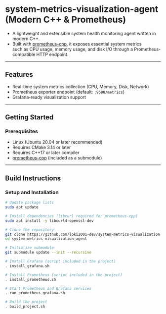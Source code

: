 # system-metrics-visualization-agent (Modern C++ & Prometheus)
- A lightweight and extensible system health monitoring agent written in modern C++.
- Built with [prometheus-cpp](https://github.com/jupp0r/prometheus-cpp), it exposes essential system metrics  
  such as CPU usage, memory usage, and disk I/O through a Prometheus-compatible HTTP endpoint.

---

## Features
- Real-time system metrics collection (CPU, Memory, Disk, Network)
- Prometheus exporter endpoint (default: `:9500/metrics`)
- Grafana-ready visualization support

---

## Getting Started
### Prerequisites
- Linux (Ubuntu 20.04 or later recommended)
- Requires CMake 3.14 or later
- Requires C++17 or later compiler
- [prometheus-cpp](https://github.com/jupp0r/prometheus-cpp) (included as a submodule)

---

## Build Instructions
### Setup and Installation
```bash
# Update package lists
sudo apt update

# Install dependencies (libcurl required for prometheus-cpp)
sudo apt install -y libcurl4-openssl-dev

# Clone the repository
git clone https://github.com/loki2001-dev/system-metrics-visualization-agent.git
cd system-metrics-visualization-agent

# Initialize submodule
git submodule update --init --recursive

# Install Grafana (script included in the project)
. install_grafana.sh

# Install Prometheus (script included in the project)
. install_prometheus.sh

# Start Prometheus and Grafana services
. run_prometheus_grafana.sh

# Build the project
. build_project.sh